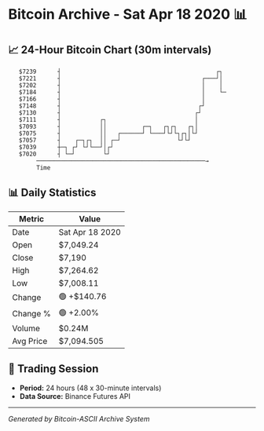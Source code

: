 # Bitcoin Archive - Sat Apr 18 2020 📊

## 📈 24-Hour Bitcoin Chart (30m intervals)

```
   $7239      ┤                                            ┌┐  
   $7221      ┤                                        ┌───┘│  
   $7202      ┤                                        │    │  
   $7184      ┤                                        │    └─ 
   $7166      ┤                                        │       
   $7148      ┤                                       ┌┘       
   $7130      ┤                                      ┌┘        
   $7111      ┤           ┌┐                         │         
   $7093      ┤           ││          ┌─┐   ┌┐┌┐   ┌┐│         
   $7075      ┤           ││   ┌──────┘ └───┘└┘└┐┌┐│└┘         
   $7057      ┤    ┌─┐┌┐  ││ ┌─┘                └┘└┘           
   $7039      ┼─┐ ┌┘ └┘└──┘│┌┘                                 
   $7020      ┤ └─┘        └┘                                  
        ────────────────────────────────────────────────→
        Time
```

## 📊 Daily Statistics

| Metric | Value |
|--------|-------|
| Date | Sat Apr 18 2020 |
| Open | $7,049.24 |
| Close | $7,190 |
| High | $7,264.62 |
| Low | $7,008.11 |
| Change | 🟢 +$140.76 |
| Change % | 🟢 +2.00% |
| Volume | $0.24M |
| Avg Price | $7,094.505 |

## 📅 Trading Session

- **Period:** 24 hours (48 x 30-minute intervals)
- **Data Source:** Binance Futures API

---
*Generated by Bitcoin-ASCII Archive System*
